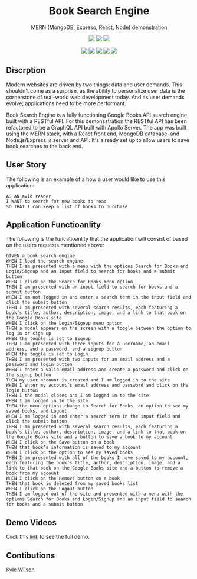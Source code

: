 <h1 align="center">Book Search Engine</h1>
<p align="center">MERN (MongoDB, Express, React, Node) demonstration</p>

<p align="center">
    <img src="https://img.shields.io/github/repo-size/lylekilson/book-search-engine" />
    <img src="https://img.shields.io/github/issues/lylekilson/book-search-engine" />
    <img src="https://img.shields.io/github/last-commit/lylekilson/book-search-engine" >
</p>
  
<p align="center">
    <img src="https://img.shields.io/badge/Javascript-yellow" />
    <img src="https://img.shields.io/badge/MongoDB-orange" />
    <img src="https://img.shields.io/badge/Express-red"  />
    <img src="https://img.shields.io/badge/React-purple"  />
    <img src="https://img.shields.io/badge/Node-green" />
</p>

## Discrption

Modern websites are driven by two things: data and user demands. This shouldn't come as a surprise, as the ability to personalize user data is the cornerstone of real-world web development today. And as user demands evolve, applications need to be more performant.

Book Search Engine is a fully functioning Google Books API search engine built with a RESTful API. For this demonsstration the RESTful API has been refactored to be a GraphQL API built with Apollo Server. The app was built using the MERN stack, with a React front end, MongoDB database, and Node.js/Express.js server and API. It's already set up to allow users to save book searches to the back end.

## User Story

The following is an example of a how a user would like to use this application:

```
AS AN avid reader
I WANT to search for new books to read
SO THAT I can keep a list of books to purchase
```

## Application Functioanlity

The following is the funcatioanlity that the application will consist of based on the users requests mentioned above:

```
GIVEN a book search engine
WHEN I load the search engine
THEN I am presented with a menu with the options Search for Books and Login/Signup and an input field to search for books and a submit button
WHEN I click on the Search for Books menu option
THEN I am presented with an input field to search for books and a submit button
WHEN I am not logged in and enter a search term in the input field and click the submit button
THEN I am presented with several search results, each featuring a book’s title, author, description, image, and a link to that book on the Google Books site
WHEN I click on the Login/Signup menu option
THEN a modal appears on the screen with a toggle between the option to log in or sign up
WHEN the toggle is set to Signup
THEN I am presented with three inputs for a username, an email address, and a password, and a signup button
WHEN the toggle is set to Login
THEN I am presented with two inputs for an email address and a password and login button
WHEN I enter a valid email address and create a password and click on the signup button
THEN my user account is created and I am logged in to the site
WHEN I enter my account’s email address and password and click on the login button
THEN I the modal closes and I am logged in to the site
WHEN I am logged in to the site
THEN the menu options change to Search for Books, an option to see my saved books, and Logout
WHEN I am logged in and enter a search term in the input field and click the submit button
THEN I am presented with several search results, each featuring a book’s title, author, description, image, and a link to that book on the Google Books site and a button to save a book to my account
WHEN I click on the Save button on a book
THEN that book’s information is saved to my account
WHEN I click on the option to see my saved books
THEN I am presented with all of the books I have saved to my account, each featuring the book’s title, author, description, image, and a link to that book on the Google Books site and a button to remove a book from my account
WHEN I click on the Remove button on a book
THEN that book is deleted from my saved books list
WHEN I click on the Logout button
THEN I am logged out of the site and presented with a menu with the options Search for Books and Login/Signup and an input field to search for books and a submit button  
```

## Demo Videos

Click this [link](https://drive.google.com/file/d/1YJ3YAE6_S-LE-e42pJf2zS2s_-V4oWo-/view) to see the full demo.


## Contibutions

[Kyle Wilson](https://github.com/lylekilson)

